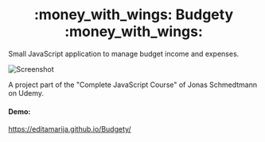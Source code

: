<h1 align="center">
  :money_with_wings: Budgety :money_with_wings:
</h1>

Small JavaScript application to manage budget income and expenses.  

![Screenshot](https://user-images.githubusercontent.com/52567746/86042646-c0e68a80-ba47-11ea-9d47-bc1095fd8b20.png)

A project part of the "Complete JavaScript Course" of Jonas Schmedtmann on Udemy.

#### Demo:
https://editamarija.github.io/Budgety/
